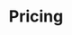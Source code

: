 ---
title: "Pricing"
subtitle: ""
# meta description
description: "This is meta description"
draft: false

basic:
  name : "Basic Plan"
  price: "$299"
  price_per : "invention"
  info : "Best For Small Individuals"
  services:
  - "30 minutes claim drafting assistance"
  - "Express description generation"
  button:
    enable : true
    label : "Get started"
    link : "mailto:qatent@inria.fr"
    
professional:
  name : "Professional Plan"
  price: "$999"
  price_per : "invention"
  info : "Best For Professionals"
  services:
  - "1 hour claim drafting assistance"
  - "Generation with options"
  - "3 hours post-editing"

  button:
    enable : true
    label : "Get started"
    link : "mailto:qatent@inria.fr"
    
business:
  name : "Business Plan"
  price: "$1499"
  price_per : "invention"
  info : "Best For Companies"
  services:
  - "2 hour claim drafting assistance by our French patent attorney"
  - "Generation with options"
  - "4 hours post-editing by our French patent attorney"
  button:
    enable : true
    label : "Get started"
    link : "mailto:qatent@inria.fr"

call_to_action:
  enable : true
  title : "Need a larger plan?"
  image : "images/cta.svg"
  content : "Let us know about your specific needs."
  button:
    enable : true
    label : "Contact Us"
    link : "mailto:qatent@inria.fr"
---